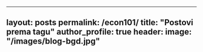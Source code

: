 
---
layout: posts
permalink: /econ101/
title: "Postovi prema tagu"
author_profile: true
header: 
  image: "/images/blog-bgd.jpg"
---

